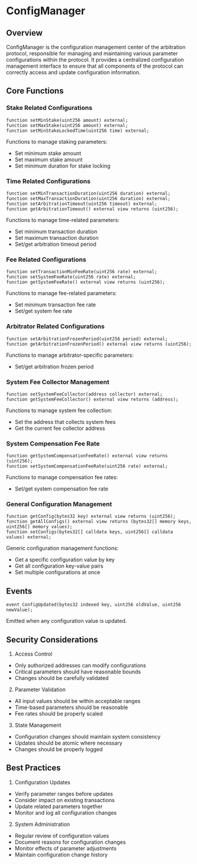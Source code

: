 # ConfigManager

## Overview
ConfigManager is the configuration management center of the arbitration protocol, responsible for managing and maintaining various parameter configurations within the protocol. It provides a centralized configuration management interface to ensure that all components of the protocol can correctly access and update configuration information.

## Core Functions

### Stake Related Configurations

```solidity
function setMinStake(uint256 amount) external;
function setMaxStake(uint256 amount) external;
function setMinStakeLockedTime(uint256 time) external;
```
Functions to manage staking parameters:
- Set minimum stake amount
- Set maximum stake amount
- Set minimum duration for stake locking

### Time Related Configurations

```solidity
function setMinTransactionDuration(uint256 duration) external;
function setMaxTransactionDuration(uint256 duration) external;
function setArbitrationTimeout(uint256 timeout) external;
function getArbitrationTimeout() external view returns (uint256);
```
Functions to manage time-related parameters:
- Set minimum transaction duration
- Set maximum transaction duration
- Set/get arbitration timeout period

### Fee Related Configurations

```solidity
function setTransactionMinFeeRate(uint256 rate) external;
function setSystemFeeRate(uint256 rate) external;
function getSystemFeeRate() external view returns (uint256);
```
Functions to manage fee-related parameters:
- Set minimum transaction fee rate
- Set/get system fee rate

### Arbitrator Related Configurations

```solidity
function setArbitrationFrozenPeriod(uint256 period) external;
function getArbitrationFrozenPeriod() external view returns (uint256);
```
Functions to manage arbitrator-specific parameters:
- Set/get arbitration frozen period

### System Fee Collector Management

```solidity
function setSystemFeeCollector(address collector) external;
function getSystemFeeCollector() external view returns (address);
```
Functions to manage system fee collection:
- Set the address that collects system fees
- Get the current fee collector address

### System Compensation Fee Rate

```solidity
function getSystemCompensationFeeRate() external view returns (uint256);
function setSystemCompensationFeeRate(uint256 rate) external;
```
Functions to manage compensation fee rates:
- Set/get system compensation fee rate

### General Configuration Management

```solidity
function getConfig(bytes32 key) external view returns (uint256);
function getAllConfigs() external view returns (bytes32[] memory keys, uint256[] memory values);
function setConfigs(bytes32[] calldata keys, uint256[] calldata values) external;
```
Generic configuration management functions:
- Get a specific configuration value by key
- Get all configuration key-value pairs
- Set multiple configurations at once

## Events

```solidity
event ConfigUpdated(bytes32 indexed key, uint256 oldValue, uint256 newValue);
```
Emitted when any configuration value is updated.

## Security Considerations

1. Access Control
- Only authorized addresses can modify configurations
- Critical parameters should have reasonable bounds
- Changes should be carefully validated

2. Parameter Validation
- All input values should be within acceptable ranges
- Time-based parameters should be reasonable
- Fee rates should be properly scaled

3. State Management
- Configuration changes should maintain system consistency
- Updates should be atomic where necessary
- Changes should be properly logged

## Best Practices

1. Configuration Updates
- Verify parameter ranges before updates
- Consider impact on existing transactions
- Update related parameters together
- Monitor and log all configuration changes

2. System Administration
- Regular review of configuration values
- Document reasons for configuration changes
- Monitor effects of parameter adjustments
- Maintain configuration change history